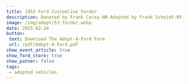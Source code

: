 ```yaml
---
title: 1953 Ford Customline Fordor
description: Donated by Frank Corey-NM Adopted by Frank Scheidt-NY
image: /img/adopt/53-fordor.webp
date: 2025-02-24
button: 
 text: Download The Adopt-A-Ford Form
 url: /pdf/Adopt-A-Ford.pdf
show_event_article: true
show_ford_store: true
show_patner: false
tags: 
 - adopted vehicles
---
```


